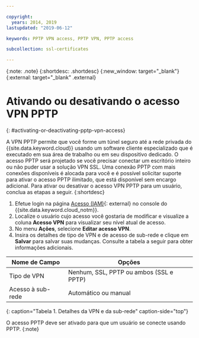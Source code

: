 ```yaml
---

copyright:
  years: 2014, 2019
lastupdated: "2019-06-12"

keywords: PPTP VPN access, PPTP VPN, PPTP access

subcollection: ssl-certificates

---
```


{:note: .note}
{:shortdesc: .shortdesc}
{:new_window: target="_blank"}
{:external: target="_blank" .external}

# Ativando ou desativando o acesso VPN PPTP
{: #activating-or-deactivating-pptp-vpn-access}

A VPN PPTP permite que você forme um túnel seguro até a rede privada do {{site.data.keyword.cloud}} usando um software cliente especializado que é executado em sua área de trabalho ou em seu dispositivo dedicado. O acesso PPTP será projetado se você precisar conectar um escritório inteiro ou não puder usar a solução VPN SSL. Uma conexão PPTP com mais conexões disponíveis é alocada para você e é possível solicitar suporte para ativar o acesso PPTP ilimitado, que está disponível sem encargo adicional. Para ativar ou desativar o acesso VPN PPTP para um usuário, conclua as etapas a seguir.
{:shortdesc}

1. Efetue login na página [Acesso (IAM)](https://cloud.ibm.com/iam/overview){: external} no console do {{site.data.keyword.cloud_notm}}.
2. Localize o usuário cujo acesso você gostaria de modificar e visualize a coluna **Acesso VPN** para visualizar seu nível atual de acesso.
3. No menu **Ações**, selecione **Editar acesso VPN**.
4. Insira os detalhes de tipo de VPN e de acesso de sub-rede e clique em **Salvar** para salvar suas mudanças. Consulte a tabela a seguir para obter informações adicionais.

|Nome de Campo  |Opções   |
| -----------| ------------ |
| Tipo de VPN   | Nenhum, SSL, PPTP ou ambos (SSL e PPTP) |
| Acesso à sub-rede | Automático ou manual |           
{: caption="Tabela 1. Detalhes da VPN e da sub-rede" caption-side="top"}   

O acesso PPTP deve ser ativado para que um usuário se conecte usando PPTP.
{:note}
